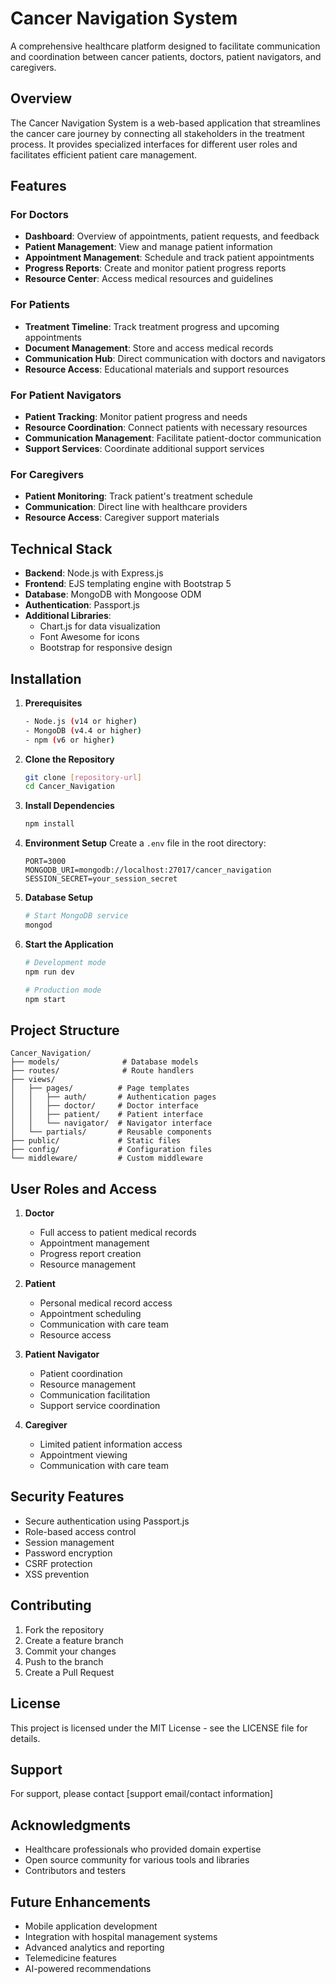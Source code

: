 # Cancer Navigation System

A comprehensive healthcare platform designed to facilitate communication and coordination between cancer patients, doctors, patient navigators, and caregivers.

## Overview

The Cancer Navigation System is a web-based application that streamlines the cancer care journey by connecting all stakeholders in the treatment process. It provides specialized interfaces for different user roles and facilitates efficient patient care management.

## Features

### For Doctors
- **Dashboard**: Overview of appointments, patient requests, and feedback
- **Patient Management**: View and manage patient information
- **Appointment Management**: Schedule and track patient appointments
- **Progress Reports**: Create and monitor patient progress reports
- **Resource Center**: Access medical resources and guidelines

### For Patients
- **Treatment Timeline**: Track treatment progress and upcoming appointments
- **Document Management**: Store and access medical records
- **Communication Hub**: Direct communication with doctors and navigators
- **Resource Access**: Educational materials and support resources

### For Patient Navigators
- **Patient Tracking**: Monitor patient progress and needs
- **Resource Coordination**: Connect patients with necessary resources
- **Communication Management**: Facilitate patient-doctor communication
- **Support Services**: Coordinate additional support services

### For Caregivers
- **Patient Monitoring**: Track patient's treatment schedule
- **Communication**: Direct line with healthcare providers
- **Resource Access**: Caregiver support materials

## Technical Stack

- **Backend**: Node.js with Express.js
- **Frontend**: EJS templating engine with Bootstrap 5
- **Database**: MongoDB with Mongoose ODM
- **Authentication**: Passport.js
- **Additional Libraries**:
  - Chart.js for data visualization
  - Font Awesome for icons
  - Bootstrap for responsive design

## Installation

1. **Prerequisites**
   ```bash
   - Node.js (v14 or higher)
   - MongoDB (v4.4 or higher)
   - npm (v6 or higher)
   ```

2. **Clone the Repository**
   ```bash
   git clone [repository-url]
   cd Cancer_Navigation
   ```

3. **Install Dependencies**
   ```bash
   npm install
   ```

4. **Environment Setup**
   Create a `.env` file in the root directory:
   ```env
   PORT=3000
   MONGODB_URI=mongodb://localhost:27017/cancer_navigation
   SESSION_SECRET=your_session_secret
   ```

5. **Database Setup**
   ```bash
   # Start MongoDB service
   mongod
   ```

6. **Start the Application**
   ```bash
   # Development mode
   npm run dev

   # Production mode
   npm start
   ```

## Project Structure

```
Cancer_Navigation/
├── models/              # Database models
├── routes/              # Route handlers
├── views/              
│   ├── pages/          # Page templates
│   │   ├── auth/       # Authentication pages
│   │   ├── doctor/     # Doctor interface
│   │   ├── patient/    # Patient interface
│   │   └── navigator/  # Navigator interface
│   └── partials/       # Reusable components
├── public/             # Static files
├── config/             # Configuration files
└── middleware/         # Custom middleware
```

## User Roles and Access

1. **Doctor**
   - Full access to patient medical records
   - Appointment management
   - Progress report creation
   - Resource management

2. **Patient**
   - Personal medical record access
   - Appointment scheduling
   - Communication with care team
   - Resource access

3. **Patient Navigator**
   - Patient coordination
   - Resource management
   - Communication facilitation
   - Support service coordination

4. **Caregiver**
   - Limited patient information access
   - Appointment viewing
   - Communication with care team

## Security Features

- Secure authentication using Passport.js
- Role-based access control
- Session management
- Password encryption
- CSRF protection
- XSS prevention

## Contributing

1. Fork the repository
2. Create a feature branch
3. Commit your changes
4. Push to the branch
5. Create a Pull Request

## License

This project is licensed under the MIT License - see the LICENSE file for details.

## Support

For support, please contact [support email/contact information]

## Acknowledgments

- Healthcare professionals who provided domain expertise
- Open source community for various tools and libraries
- Contributors and testers

## Future Enhancements

- Mobile application development
- Integration with hospital management systems
- Advanced analytics and reporting
- Telemedicine features
- AI-powered recommendations
